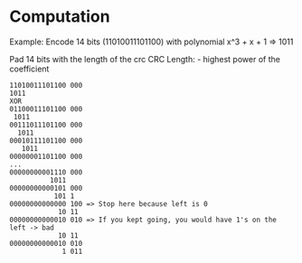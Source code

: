 # Computation
Example:
Encode 14 bits (11010011101100) with polynomial x^3 + x + 1 => 1011

Pad 14 bits with the length of the crc
CRC Length:
    - highest power of the coefficient

```
11010011101100 000
1011
XOR
01100011101100 000
 1011
00111011101100 000
  1011
00010111101100 000
   1011
00000001101100 000
...
00000000001110 000
          1011
00000000000101 000
           101 1
00000000000000 100 => Stop here because left is 0
            10 11
00000000000010 010 => If you kept going, you would have 1's on the left -> bad
            10 11
00000000000010 010
             1 011
```